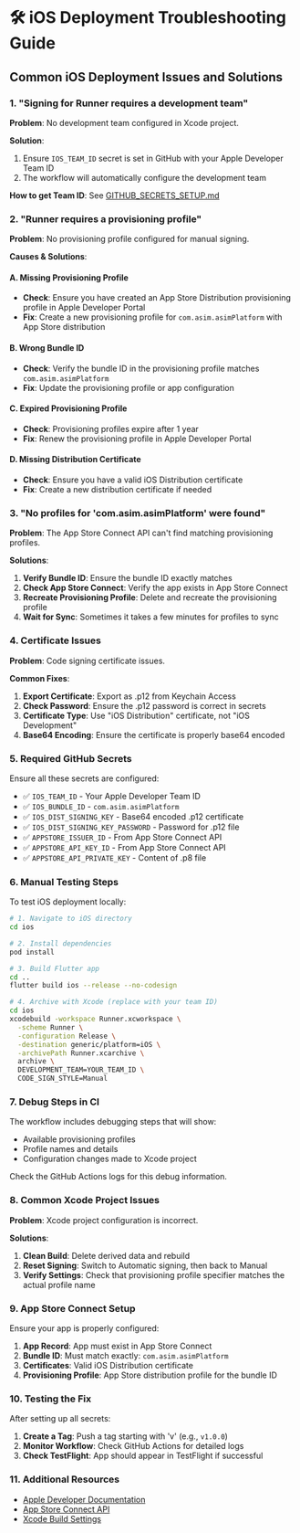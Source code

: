 # 🛠️ iOS Deployment Troubleshooting Guide

## Common iOS Deployment Issues and Solutions

### 1. "Signing for Runner requires a development team"

**Problem**: No development team configured in Xcode project.

**Solution**: 
1. Ensure `IOS_TEAM_ID` secret is set in GitHub with your Apple Developer Team ID
2. The workflow will automatically configure the development team

**How to get Team ID**: See [GITHUB_SECRETS_SETUP.md](./GITHUB_SECRETS_SETUP.md)

### 2. "Runner requires a provisioning profile"

**Problem**: No provisioning profile configured for manual signing.

**Causes & Solutions**:

#### A. Missing Provisioning Profile
- **Check**: Ensure you have created an App Store Distribution provisioning profile in Apple Developer Portal
- **Fix**: Create a new provisioning profile for `com.asim.asimPlatform` with App Store distribution

#### B. Wrong Bundle ID
- **Check**: Verify the bundle ID in the provisioning profile matches `com.asim.asimPlatform`
- **Fix**: Update the provisioning profile or app configuration

#### C. Expired Provisioning Profile
- **Check**: Provisioning profiles expire after 1 year
- **Fix**: Renew the provisioning profile in Apple Developer Portal

#### D. Missing Distribution Certificate
- **Check**: Ensure you have a valid iOS Distribution certificate
- **Fix**: Create a new distribution certificate if needed

### 3. "No profiles for 'com.asim.asimPlatform' were found"

**Problem**: The App Store Connect API can't find matching provisioning profiles.

**Solutions**:
1. **Verify Bundle ID**: Ensure the bundle ID exactly matches
2. **Check App Store Connect**: Verify the app exists in App Store Connect
3. **Recreate Provisioning Profile**: Delete and recreate the provisioning profile
4. **Wait for Sync**: Sometimes it takes a few minutes for profiles to sync

### 4. Certificate Issues

**Problem**: Code signing certificate issues.

**Common Fixes**:
1. **Export Certificate**: Export as .p12 from Keychain Access
2. **Check Password**: Ensure the .p12 password is correct in secrets
3. **Certificate Type**: Use "iOS Distribution" certificate, not "iOS Development"
4. **Base64 Encoding**: Ensure the certificate is properly base64 encoded

### 5. Required GitHub Secrets

Ensure all these secrets are configured:

- ✅ `IOS_TEAM_ID` - Your Apple Developer Team ID
- ✅ `IOS_BUNDLE_ID` - `com.asim.asimPlatform`
- ✅ `IOS_DIST_SIGNING_KEY` - Base64 encoded .p12 certificate
- ✅ `IOS_DIST_SIGNING_KEY_PASSWORD` - Password for .p12 file
- ✅ `APPSTORE_ISSUER_ID` - From App Store Connect API
- ✅ `APPSTORE_API_KEY_ID` - From App Store Connect API
- ✅ `APPSTORE_API_PRIVATE_KEY` - Content of .p8 file

### 6. Manual Testing Steps

To test iOS deployment locally:

```bash
# 1. Navigate to iOS directory
cd ios

# 2. Install dependencies
pod install

# 3. Build Flutter app
cd ..
flutter build ios --release --no-codesign

# 4. Archive with Xcode (replace with your team ID)
cd ios
xcodebuild -workspace Runner.xcworkspace \
  -scheme Runner \
  -configuration Release \
  -destination generic/platform=iOS \
  -archivePath Runner.xcarchive \
  archive \
  DEVELOPMENT_TEAM=YOUR_TEAM_ID \
  CODE_SIGN_STYLE=Manual
```

### 7. Debug Steps in CI

The workflow includes debugging steps that will show:
- Available provisioning profiles
- Profile names and details
- Configuration changes made to Xcode project

Check the GitHub Actions logs for this debug information.

### 8. Common Xcode Project Issues

**Problem**: Xcode project configuration is incorrect.

**Solutions**:
1. **Clean Build**: Delete derived data and rebuild
2. **Reset Signing**: Switch to Automatic signing, then back to Manual
3. **Verify Settings**: Check that provisioning profile specifier matches the actual profile name

### 9. App Store Connect Setup

Ensure your app is properly configured:

1. **App Record**: App must exist in App Store Connect
2. **Bundle ID**: Must match exactly: `com.asim.asimPlatform`
3. **Certificates**: Valid iOS Distribution certificate
4. **Provisioning Profile**: App Store distribution profile for the bundle ID

### 10. Testing the Fix

After setting up all secrets:

1. **Create a Tag**: Push a tag starting with 'v' (e.g., `v1.0.0`)
2. **Monitor Workflow**: Check GitHub Actions for detailed logs
3. **Check TestFlight**: App should appear in TestFlight if successful

### 11. Additional Resources

- [Apple Developer Documentation](https://developer.apple.com/documentation/)
- [App Store Connect API](https://developer.apple.com/documentation/appstoreconnectapi)
- [Xcode Build Settings](https://help.apple.com/xcode/mac/current/#/itcaec37c2a6)

